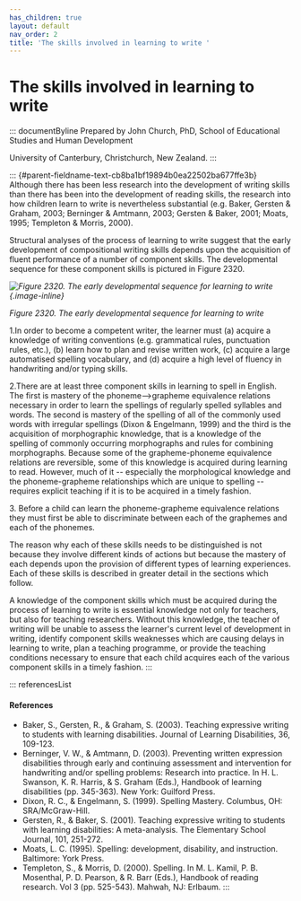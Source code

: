 ```yaml
---
has_children: true
layout: default
nav_order: 2
title: 'The skills involved in learning to write '
---
```

# The skills involved in learning to write 


::: documentByline
Prepared by John Church, PhD, School of Educational Studies and Human
Development

University of Canterbury, Christchurch, New Zealand.
:::

::: {#parent-fieldname-text-cb8ba1bf19894b0ea22502ba677ffe3b}
Although there has been less research into the development of writing
skills than there has been into the development of reading skills, the
research into how children learn to write is nevertheless substantial
(e.g. Baker, Gersten & Graham, 2003; Berninger & Amtmann, 2003; Gersten
& Baker, 2001; Moats, 1995; Templeton & Morris, 2000).

Structural analyses of the process of learning to write suggest that the
early development of compositional writing skills depends upon the
acquisition of fluent performance of a number of component skills. The
developmental sequence for these component skills is pictured in Figure
2320.

*![Figure 2320. The early developmental sequence for learning to
write](../../../../../assets/images/TECKSFig2320.png "Figure 2320. The early developmental sequence for learning to write"){.image-inline}*

*Figure 2320. The early developmental sequence for learning to write*

1.In order to become a competent writer, the learner must (a) acquire a
knowledge of writing conventions (e.g. grammatical rules, punctuation
rules, etc.), (b) learn how to plan and revise written work, (c) acquire
a large automatised spelling vocabulary, and (d) acquire a high level of
fluency in handwriting and/or typing skills.

2.There are at least three component skills in learning to spell in
English. The first is mastery of the phoneme--\>grapheme equivalence
relations necessary in order to learn the spellings of regularly spelled
syllables and words. The second is mastery of the spelling of all of the
commonly used words with irregular spellings (Dixon & Engelmann, 1999)
and the third is the acquisition of morphographic knowledge, that is a
knowledge of the spelling of commonly occurring morphographs and rules
for combining morphographs. Because some of the grapheme-phoneme
equivalence relations are reversible, some of this knowledge is acquired
during learning to read. However, much of it -- especially the
morphological knowledge and the phoneme-grapheme relationships which are
unique to spelling -- requires explicit teaching if it is to be acquired
in a timely fashion.

3\. Before a child can learn the phoneme-grapheme equivalence relations
they must first be able to discriminate between each of the graphemes
and each of the phonemes.

The reason why each of these skills needs to be distinguished is not
because they involve different kinds of actions but because the mastery
of each depends upon the provision of different types of learning
experiences. Each of these skills is described in greater detail in the
sections which follow.

A knowledge of the component skills which must be acquired during the
process of learning to write is essential knowledge not only for
teachers, but also for teaching researchers. Without this knowledge, the
teacher of writing will be unable to assess the learner's current level
of development in writing, identify component skills weaknesses which
are causing delays in learning to write, plan a teaching programme, or
provide the teaching conditions necessary to ensure that each child
acquires each of the various component skills in a timely fashion.
:::

::: referencesList
#### References

-   Baker, S., Gersten, R., & Graham, S. (2003). Teaching expressive
    writing to students with learning disabilities. Journal of Learning
    Disabilities, 36, 109-123.
-   Berninger, V. W., & Amtmann, D. (2003). Preventing written
    expression disabilities through early and continuing assessment and
    intervention for handwriting and/or spelling problems: Research into
    practice. In H. L. Swanson, K. R. Harris, & S. Graham (Eds.),
    Handbook of learning disabilities (pp. 345-363). New York: Guilford
    Press.
-   Dixon, R. C., & Engelmann, S. (1999). Spelling Mastery. Columbus,
    OH: SRA/McGraw-Hill.
-   Gersten, R., & Baker, S. (2001). Teaching expressive writing to
    students with learning disabilities: A meta-analysis. The Elementary
    School Journal, 101, 251-272.
-   Moats, L. C. (1995). Spelling: development, disability, and
    instruction. Baltimore: York Press.
-   Templeton, S., & Morris, D. (2000). Spelling. In M. L. Kamil, P. B.
    Mosenthal, P. D. Pearson, & R. Barr (Eds.), Handbook of reading
    research. Vol 3 (pp. 525-543). Mahwah, NJ: Erlbaum.
:::
